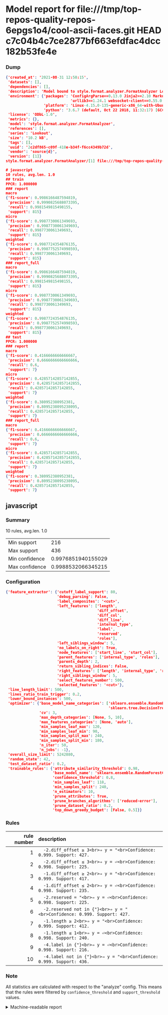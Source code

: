 # Model report for file:///tmp/top-repos-quality-repos-6epgs1o4/cool-ascii-faces.git HEAD c7c04b4c7ce2877bf663efdfac4dcc182b53fe4e

### Dump

```json
{'created_at': '2021-08-31 12:58:15',
 'datasets': [],
 'dependencies': [],
 'description': 'Model bound to style.format.analyzer.FormatAnalyzer Lookout analyzer.',
 'environment': {'packages': 'ConfigArgParse==0.13.0 Jinja2==2.10 MarkupSafe==1.1.1 PyStemmer==1.3.0 PyYAML==5.1 Pympler==0.5 SQLAlchemy==1.2.10 SQLAlchemy-Utils==0.33.3 asdf==2.3.2 bblfsh==2.12.7 boto==2.49.0 boto3==1.9.130 botocore==1.12.130 cachetools==2.0.1 certifi==2019.3.9 chardet==3.0.4 clint==0.5.1 docker==3.7.0 docker-pycreds==0.4.0 dulwich==0.19.11 grpcio==1.19.0 grpcio-tools==1.19.0 humanfriendly==4.16.1 humanize==0.5.1 idna==2.8 jmespath==0.9.4 jsonschema==2.6.0 lookout-sdk==0.4.1 lookout-sdk-ml==0.19.0 lookout-style==0.2.0 lz4==2.1.6 modelforge==0.12.1 numpy==1.16.2 packaging==19.0 pandas==0.22.0 pip==19.0.3 protobuf==3.7.0 psycopg2-binary==2.7.5 pygtrie==2.3 pyparsing==2.3.1 python-dateutil==2.8.0 python-igraph==0.7.1.post6 pytz==2019.1 requests==2.21.0 requirements-parser==0.2.0 scikit-learn==0.20.1 scikit-optimize==0.5.2 scipy==1.2.1 semantic-version==2.6.0 setuptools==40.8.0 six==1.12.0 smart-open==1.8.1 sourced-ml==0.8.2 spdx==2.5.0 stringcase==1.2.0 tabulate==0.8.2 tqdm==4.31.1 '
                             'urllib3==1.24.1 websocket-client==0.55.0 xxhash==1.3.0',
                 'platform': 'Linux-4.15.0-135-generic-x86_64-with-Ubuntu-18.04-bionic',
                 'python': '3.6.7 (default, Oct 22 2018, 11:32:17) [GCC 8.2.0]'},
 'license': 'ODbL-1.0',
 'metrics': {},
 'model': 'style.format.analyzer.FormatAnalyzer',
 'references': [],
 'series': 'Lookout',
 'size': '10.2 kB',
 'tags': [],
 'uuid': '2c2df865-c09f-418e-b34f-f6cc4349b72d',
 'vendor': 'source{d}',
 'version': [1]}
style.format.analyzer.FormatAnalyzer/[1] file:///tmp/top-repos-quality-repos-6epgs1o4/cool-ascii-faces.git c7c04b4c7ce2877bf663efdfac4dcc182b53fe4e

# javascript
10 rules, avg.len. 1.0
## train
PPCR: 1.000000
### report
macro
{'f1-score': 0.9986166487594819,
 'precision': 0.9990825688073395,
 'recall': 0.9981549815498155,
 'support': 815}
micro
{'f1-score': 0.9987730061349693,
 'precision': 0.9987730061349693,
 'recall': 0.9987730061349693,
 'support': 815}
weighted
{'f1-score': 0.9987724354876135,
 'precision': 0.9987752574998593,
 'recall': 0.9987730061349693,
 'support': 815}
### report_full
macro
{'f1-score': 0.9986166487594819,
 'precision': 0.9990825688073395,
 'recall': 0.9981549815498155,
 'support': 815}
micro
{'f1-score': 0.9987730061349693,
 'precision': 0.9987730061349693,
 'recall': 0.9987730061349693,
 'support': 815}
weighted
{'f1-score': 0.9987724354876135,
 'precision': 0.9987752574998593,
 'recall': 0.9987730061349693,
 'support': 815}
## test
PPCR: 1.000000
### report
macro
{'f1-score': 0.4166666666666667,
 'precision': 0.6666666666666666,
 'recall': 0.6,
 'support': 7}
micro
{'f1-score': 0.42857142857142855,
 'precision': 0.42857142857142855,
 'recall': 0.42857142857142855,
 'support': 7}
weighted
{'f1-score': 0.380952380952381,
 'precision': 0.8095238095238095,
 'recall': 0.42857142857142855,
 'support': 7}
### report_full
macro
{'f1-score': 0.4166666666666667,
 'precision': 0.6666666666666666,
 'recall': 0.6,
 'support': 7}
micro
{'f1-score': 0.42857142857142855,
 'precision': 0.42857142857142855,
 'recall': 0.42857142857142855,
 'support': 7}
weighted
{'f1-score': 0.380952380952381,
 'precision': 0.8095238095238095,
 'recall': 0.42857142857142855,
 'support': 7}
```

## javascript
### Summary
10 rules, avg.len. 1.0

| | |
|-|-|
|Min support|216|
|Max support|436|
|Min confidence|0.9976851940155029|
|Max confidence|0.9988532066345215|

### Configuration

```json
{'feature_extractor': {'cutoff_label_support': 80,
                       'debug_parsing': False,
                       'label_composites': '<cut>',
                       'left_features': ['length',
                                         'diff_offset',
                                         'diff_col',
                                         'diff_line',
                                         'internal_type',
                                         'label',
                                         'reserved',
                                         'roles'],
                       'left_siblings_window': 5,
                       'no_labels_on_right': True,
                       'node_features': ['start_line', 'start_col'],
                       'parent_features': ['internal_type', 'roles'],
                       'parents_depth': 2,
                       'return_sibling_indices': False,
                       'right_features': ['length', 'internal_type', 'reserved', 'roles'],
                       'right_siblings_window': 5,
                       'select_features_number': 500,
                       'selected_features': '<cut>'},
 'line_length_limit': 500,
 'lines_ratio_train_trigger': 0.2,
 'lower_bound_instances': 500,
 'optimizer': {'base_model_name_categories': ['sklearn.ensemble.RandomForestClassifier',
                                              'sklearn.tree.DecisionTreeClassifier'],
               'cv': 3,
               'max_depth_categories': [None, 5, 10],
               'max_features_categories': [None, 'auto'],
               'min_samples_leaf_max': 120,
               'min_samples_leaf_min': 90,
               'min_samples_split_max': 240,
               'min_samples_split_min': 180,
               'n_iter': 50,
               'n_jobs': -1},
 'overall_size_limit': 5242880,
 'random_state': 42,
 'test_dataset_ratio': 0.2,
 'trainable_rules': {'attribute_similarity_threshold': 0.98,
                     'base_model_name': 'sklearn.ensemble.RandomForestClassifier',
                     'confidence_threshold': 0.8,
                     'min_samples_leaf': 118,
                     'min_samples_split': 240,
                     'n_estimators': 10,
                     'prune_attributes': True,
                     'prune_branches_algorithms': ['reduced-error'],
                     'prune_dataset_ratio': 0.2,
                     'top_down_greedy_budget': [False, 0.5]}}
```

### Rules

| rule number | description |
|----:|:-----|
| 1 | `  -2.diff_offset ≥ 3<br>⇒ y = "<br>Confidence: 0.999. Support: 427.` |
| 2 | `  -2.diff_offset ≤ 3<br>⇒ y = ⏎<br>Confidence: 0.998. Support: 225.` |
| 3 | `  -1.diff_offset ≥ 2<br>⇒ y = "<br>Confidence: 0.999. Support: 417.` |
| 4 | `  -1.diff_offset ≤ 2<br>⇒ y = ⏎<br>Confidence: 0.998. Support: 235.` |
| 5 | `  -2.reserved = "<br>⇒ y = ⏎<br>Confidence: 0.998. Support: 225.` |
| 6 | `  -2.reserved not in {"}<br>⇒ y = "<br>Confidence: 0.999. Support: 427.` |
| 7 | `  -1.length ≥ 2<br>⇒ y = "<br>Confidence: 0.999. Support: 412.` |
| 8 | `  -1.length ≤ 1<br>⇒ y = ⏎<br>Confidence: 0.998. Support: 240.` |
| 9 | `  -4.label in {"}<br>⇒ y = ⏎<br>Confidence: 0.998. Support: 216.` |
| 10 | `  -4.label not in {"}<br>⇒ y = "<br>Confidence: 0.999. Support: 436.` |

### Note
All statistics are calculated with respect to the "analyze" config. This means that the rules were filtered by
`confidence_threshold` and `support_threshold` values.

<details>
    <summary>Machine-readable report</summary>
```json
{"javascript": {"avg_rule_len": 1.0, "max_conf": 0.9988532066345215, "max_support": 436, "min_conf": 0.9976851940155029, "min_support": 216, "num_rules": 10}}
```
</details>
